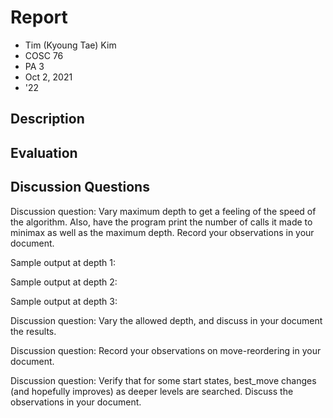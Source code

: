 # Report
- Tim (Kyoung Tae) Kim
- COSC 76
- PA 3
- Oct 2, 2021
- '22

## Description

## Evaluation



## Discussion Questions

Discussion question: Vary maximum depth to get a feeling of the speed of the algorithm. Also, have the program print the number of calls it made to minimax as well as the maximum depth.  Record your observations in your document.

Sample output at depth 1:

Sample output at depth 2: 

Sample output at depth 3: 

Discussion question: Vary the allowed depth, and discuss in your document the results.

Discussion question: Record your observations on move-reordering in your document.

Discussion question: Verify that for some start states, best_move changes (and hopefully improves) as deeper levels are searched. Discuss the observations in your document.


